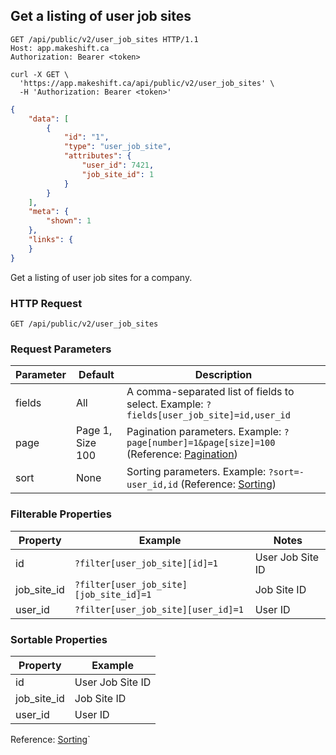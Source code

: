 ## Get a listing of user job sites

```http
GET /api/public/v2/user_job_sites HTTP/1.1
Host: app.makeshift.ca
Authorization: Bearer <token>
```

```shell
curl -X GET \
  'https://app.makeshift.ca/api/public/v2/user_job_sites' \
  -H 'Authorization: Bearer <token>'
```

```json
{
    "data": [
        {
            "id": "1",
            "type": "user_job_site",
            "attributes": {
                "user_id": 7421,
                "job_site_id": 1
            }
        }
    ],
    "meta": {
        "shown": 1
    },
    "links": {
    }
}
```


Get a listing of user job sites for a company.

### HTTP Request

`GET /api/public/v2/user_job_sites`

### Request Parameters

Parameter | Default | Description
--------- | ------- | -----------
fields | All | A comma-separated list of fields to select. Example: `?fields[user_job_site]=id,user_id`
page | Page 1, Size 100 | Pagination parameters. Example: `?page[number]=1&page[size]=100` (Reference: <a href='#pagination'>Pagination</a>)
sort | None | Sorting parameters. Example: `?sort=-user_id,id` (Reference: <a href='#sorting'>Sorting</a>)

### Filterable Properties

Property | Example | Notes
-------- | ------- | -----
id | `?filter[user_job_site][id]=1` | User Job Site ID
job_site_id | `?filter[user_job_site][job_site_id]=1` | Job Site ID
user_id | `?filter[user_job_site][user_id]=1` | User ID

### Sortable Properties

Property | Example
-------- | -------
id | User Job Site ID
job_site_id | Job Site ID
user_id | User ID

Reference: <a href='#sorting'>Sorting</a>`